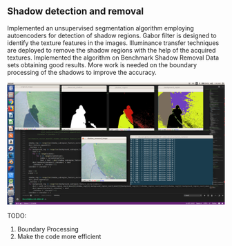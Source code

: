 ## Shadow detection and removal

Implemented an unsupervised segmentation algorithm employing autoencoders for detection of shadow regions.
Gabor filter is designed to identify the texture features in the images. Illuminance transfer techniques are deployed to remove the shadow regions with the help of the acquired textures.
Implemented the algorithm on Benchmark Shadow Removal Data sets obtaining good results. More work is needed on the boundary processing of the shadows to improve the accuracy. 

![gesture detection](output.png)

TODO:
1. Boundary Processing
2. Make the code more efficient
